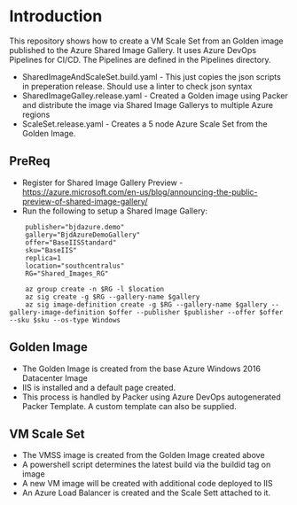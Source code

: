 # Introduction 
This repository shows how to create a VM Scale Set from an Golden image published to the Azure Shared Image Gallery.
It uses Azure DevOps Pipelines for CI/CD.  The Pipelines are defined in the Pipelines directory.  
 * SharedImageAndScaleSet.build.yaml - This just copies the json scripts in preperation release.  Should use a linter to check json syntax
 * SharedImageGalley.release.yaml - Created a Golden image using Packer and distribute the image via Shared Image Gallerys to multiple Azure regions
 * ScaleSet.release.yaml - Creates a 5 node Azure Scale Set from the Golden Image.

## PreReq
* Register for Shared Image Gallery Preview - https://azure.microsoft.com/en-us/blog/announcing-the-public-preview-of-shared-image-gallery/
* Run the following to setup a Shared Image Gallery:
```
    publisher="bjdazure.demo"
    gallery="BjdAzureDemoGallery"
    offer="BaseIISStandard"
    sku="BaseIIS"
    replica=1
    location="southcentralus"
    RG="Shared_Images_RG"

    az group create -n $RG -l $location
    az sig create -g $RG --gallery-name $gallery
    az sig image-definition create -g $RG --gallery-name $gallery --gallery-image-definition $offer --publisher $publisher --offer $offer --sku $sku --os-type Windows 
```

## Golden Image 
* The Golden Image is created from the base Azure Windows 2016 Datacenter Image
* IIS is installed and a default page created.
* This process is handled by Packer using Azure DevOps autogenerated Packer Template.  A custom template can also be supplied. 

## VM Scale Set 
* The VMSS image is created from the Golden Image created above
* A powershell script determines the latest build via the buildid tag on image 
* A new VM image will be created with additional code deployed to IIS
* An Azure Load Balancer is created and the Scale Sett attached to it.
